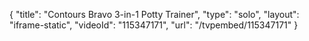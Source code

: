 {
    "title": "Contours Bravo 3-in-1 Potty Trainer",
    "type": "solo",
    "layout": "iframe-static",
    "videoId": "115347171",
    "url": "\/tvpembed\/115347171"
}